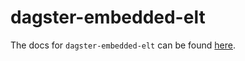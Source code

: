 # dagster-embedded-elt

The docs for `dagster-embedded-elt` can be found
[here](https://docs.dagster.io/_apidocs/libraries/dagster-embedded-elt).
